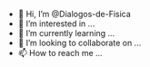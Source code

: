 - 👋 Hi, I’m @Dialogos-de-Fisica
- 👀 I’m interested in ...
- 🌱 I’m currently learning ...
- 💞️ I’m looking to collaborate on ...
- 📫 How to reach me ...

<!---
Dialogos-de-Fisica/Dialogos-de-Fisica is a ✨ special ✨ repository because its `README.md` (this file) appears on your GitHub profile.
You can click the Preview link to take a look at your changes.
--->
